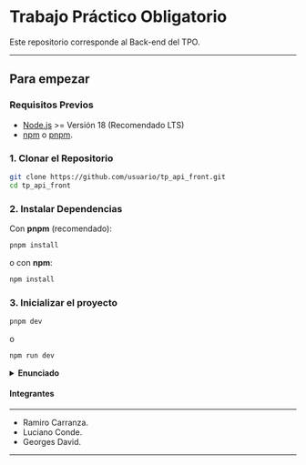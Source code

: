# Trabajo Práctico Obligatorio 
Este repositorio corresponde al Back-end del TPO.

---

## Para empezar
### Requisitos Previos
* [Node.js](https://nodejs.org/es/download) >= Versión 18 (Recomendado LTS)
* [npm](https://docs.npmjs.com/downloading-and-installing-node-js-and-npm) o [pnpm](https://pnpm.io/installation).
### 1. Clonar el Repositorio
```bash
git clone https://github.com/usuario/tp_api_front.git
cd tp_api_front
```

### 2. Instalar Dependencias
Con **pnpm** (recomendado):
```bash
pnpm install
```
o con **npm**:
```bash
npm install
```

### 3. Inicializar el proyecto
```bash
pnpm dev 
```
o
```bash
npm run dev
```


<details><summary><strong> Enunciado </strong></summary>
### Landing Page
* La página principal debe presentar al médico, su especialidad, formación, servicios ofrecidos y datos de contacto.
* Debe incluir un formulario o enlace que permita reservar una cita.
* Debe incluir un diseño responsivo y profesional acorde a la temática médica.


---
### Reserva de Citas
* El formulario de reserva debe solicitar.
    * Nombre y Apellido
    * Nombre y Apellido del Paciente
    * Teléfono
    * Correo electrónico.
    * Obra Social.
* Debe incluir un calendario que muestre las citas disponibles durante las **dos próximas semanas**.
* Las fechas y horarios disponibles deben actualizarse dinámicamente según la ocupación.
* La obra social debe ser una lista de aquellas con las cuales el médico tiene convenio.

---
### Login para médico o secretaria
* La landing page debe incluir un acceso para el médico o su secretaria mediante usuario y contraseña.
* **No** se implementará registro de usuarios. Las credenciales del administrador.

---
### Gestión de Citas -- Área Administrativa
* Una vez logueados, el médico o su secretaria podrán:
    * Visualizar todas las citas solicitadas.
    * Confirmar una cita cambiando su estado de *"Solicitada"* a *"Confirmada"*.

---
### Administración de Obras Sociales
* El sistema debe permitir al usuario crear, modificar o eliminar obras sociales.
* Estas serán las qeu se muestren en la funcionalidad de concretar cita.

---
### Notificaciones
* Enviar notificación por correo electrónico al paciente cuando crea una nueva cita.
* Enviar notificación por correo electrónico al paciente cuando la cita pase de *"Solicitada"* a *"Confirmada"*.

---
### Seguridad y Privacidad
* Asegurar la protección de los datos de los pacientes y la privacidad de la información.
* Implementar buenas prácticas de seguridad, como el cifrado de contraseñas del administrador.
</details>

#### Integrantes
---

* Ramiro Carranza.
* Luciano Conde.
* Georges David.

---